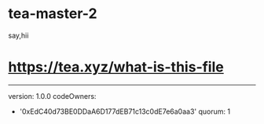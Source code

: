 # tea-master-2
say,hii
# https://tea.xyz/what-is-this-file
---
version: 1.0.0
codeOwners:
  - '0xEdC40d73BE0DDaA6D177dEB71c13c0dE7e6a0aa3'
quorum: 1
